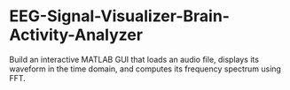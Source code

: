 # EEG-Signal-Visualizer-Brain-Activity-Analyzer
Build an interactive MATLAB GUI that loads an audio file, displays its waveform in the time domain, and computes its frequency spectrum using FFT.
